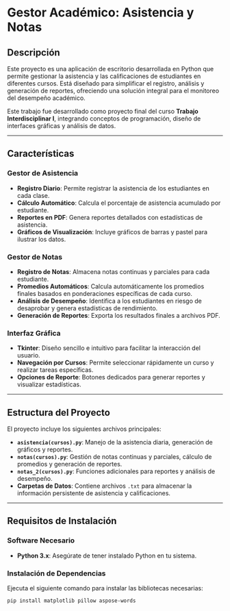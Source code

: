 # Gestor Académico: Asistencia y Notas

## Descripción
Este proyecto es una aplicación de escritorio desarrollada en Python que permite gestionar la asistencia y las calificaciones de estudiantes en diferentes cursos. Está diseñado para simplificar el registro, análisis y generación de reportes, ofreciendo una solución integral para el monitoreo del desempeño académico.

Este trabajo fue desarrollado como proyecto final del curso **Trabajo Interdisciplinar I**, integrando conceptos de programación, diseño de interfaces gráficas y análisis de datos.

---

## Características

### **Gestor de Asistencia**
- **Registro Diario**: Permite registrar la asistencia de los estudiantes en cada clase.
- **Cálculo Automático**: Calcula el porcentaje de asistencia acumulado por estudiante.
- **Reportes en PDF**: Genera reportes detallados con estadísticas de asistencia.
- **Gráficos de Visualización**: Incluye gráficos de barras y pastel para ilustrar los datos.

### **Gestor de Notas**
- **Registro de Notas**: Almacena notas continuas y parciales para cada estudiante.
- **Promedios Automáticos**: Calcula automáticamente los promedios finales basados en ponderaciones específicas de cada curso.
- **Análisis de Desempeño**: Identifica a los estudiantes en riesgo de desaprobar y genera estadísticas de rendimiento.
- **Generación de Reportes**: Exporta los resultados finales a archivos PDF.

### **Interfaz Gráfica**
- **Tkinter**: Diseño sencillo e intuitivo para facilitar la interacción del usuario.
- **Navegación por Cursos**: Permite seleccionar rápidamente un curso y realizar tareas específicas.
- **Opciones de Reporte**: Botones dedicados para generar reportes y visualizar estadísticas.

---

## Estructura del Proyecto

El proyecto incluye los siguientes archivos principales:

- **`asistencia(cursos).py`**: Manejo de la asistencia diaria, generación de gráficos y reportes.
- **`notas(cursos).py`**: Gestión de notas continuas y parciales, cálculo de promedios y generación de reportes.
- **`notas_2(cursos).py`**: Funciones adicionales para reportes y análisis de desempeño.
- **Carpetas de Datos**: Contiene archivos `.txt` para almacenar la información persistente de asistencia y calificaciones.

---

## Requisitos de Instalación

### **Software Necesario**
- **Python 3.x**: Asegúrate de tener instalado Python en tu sistema.

### **Instalación de Dependencias**
Ejecuta el siguiente comando para instalar las bibliotecas necesarias:
```bash
pip install matplotlib pillow aspose-words
